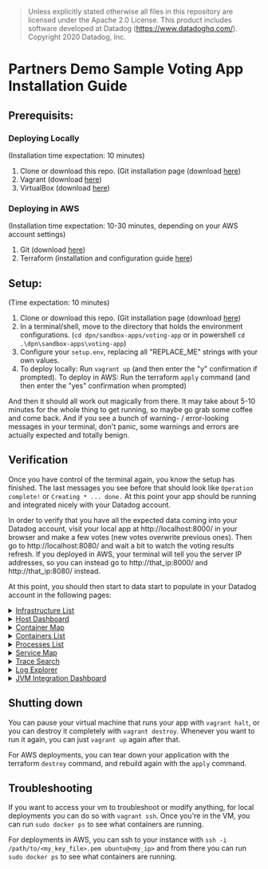 
> Unless explicitly stated otherwise all files in this repository are licensed under the Apache 2.0 License.
> This product includes software developed at Datadog (https://www.datadoghq.com/). Copyright 2020 Datadog, Inc.

# Partners Demo Sample Voting App Installation Guide

## Prerequisits:

### Deploying Locally

(Installation time expectation: 10 minutes)

1. Clone or download this repo. (Git installation page (download [here](https://git-scm.com/downloads))
2. Vagrant (download [here](https://www.vagrantup.com/downloads.html))
3. VirtualBox (download [here](https://www.virtualbox.org/wiki/Downloads))

### Deploying in AWS

(Installation time expectation: 10-30 minutes, depending on your AWS account settings)

1. Git (download [here](https://git-scm.com/downloads))
2. Terraform (installation and configuration guide [here](https://github.com/DataDog/dpn/tree/master/sandbox-apps/_terraform))

## Setup:

(Time expectation: 10 minutes)

1. Clone or download this repo. (Git installation page (download [here](https://git-scm.com/downloads))
2. In a terminal/shell, move to the directory that holds the environment configurations. (`cd dpn/sandbox-apps/voting-app` or in powershell `cd .\dpn\sandbox-apps\voting-app`)
3. Configure your `setup.env`, replacing all "REPLACE_ME" strings with your own values.
4. To deploy locally: Run `vagrant up` (and then enter the "y" confirmation if prompted). To deploy in AWS: Run the terraform `apply` command (and then enter the "yes" confirmation when prompted)

And then it should all work out magically from there. It may take about 5-10 minutes for the whole thing to get running, so maybe go grab some coffee and come back. And if you see a bunch of warning- / error-looking messages in your terminal, don't panic, some warnings and errors are actually expected and totally benign. 

## Verification

Once you have control of the terminal again, you know the setup has finished. The last messages you see before that should look like `Operation complete!` or `Creating * ... done.` At this point your app should be running and integrated nicely with your Datadog account. 

In order to verify that you have all the expected data coming into your Datadog account, visit your local app at http://localhost:8000/ in your browser and make a few votes (new votes overwrite previous ones). Then go to http://localhost:8080/ and wait a bit to watch the voting results refresh. If you deployed in AWS, your terminal will tell you the server IP addresses, so you can instead go to http://that_ip:8000/ and http://that_ip:8080/ instead.

At this point, you should then start to data start to populate in your Datadog account in the following pages:

<details>
  <summary><a href="https://app.datadoghq.com/infrastructure" target="_blank">Infrastructure List</a></summary>
  
  ![Infrastructure List](https://github.com/DataDog/dpn/blob/master/sandbox-apps/voting-app/static/images/infrastructure_list.jpg)
</details>

<details>
  <summary><a href="https://app.datadoghq.com/dashboard/lists/preset/2" target="_blank">Host Dashboard</a></summary>
  
  ![Host Dashboard](https://github.com/DataDog/dpn/blob/master/sandbox-apps/voting-app/static/images/host_dashboard.jpg)
</details>

<details>
  <summary><a href="https://app.datadoghq.com/infrastructure/map?node_type=container" target="_blank">Container Map</a></summary>
  
  ![Container Map](https://github.com/DataDog/dpn/blob/master/sandbox-apps/voting-app/static/images/container_map.jpg)
</details>

<details>
  <summary><a href="https://app.datadoghq.com/containers" target="_blank">Containers List</a></summary>
  
  ![Container List](https://github.com/DataDog/dpn/blob/master/sandbox-apps/voting-app/static/images/container_list.jpg)
</details>

<details>
  <summary><a href="https://app.datadoghq.com/process" target="_blank">Processes List</a></summary>
  
  ![Process List](https://github.com/DataDog/dpn/blob/master/sandbox-apps/voting-app/static/images/process_list.jpg)
</details>

<details>
  <summary><a href="https://app.datadoghq.com/apm/map?env=dpn-sandbox" target="_blank">Service Map</a></summary>
  
  (make sure to scope to the relevant "env")

  ![Service Map](https://github.com/DataDog/dpn/blob/master/sandbox-apps/voting-app/static/images/service_map.jpg)
</details>

<details>
  <summary><a href="https://app.datadoghq.com/apm/traces?env=dpn-sandbox" target="_blank">Trace Search</a></summary>
  
  (make sure to scope to the relevant "env")

  ![Trace Search](https://github.com/DataDog/dpn/blob/master/sandbox-apps/voting-app/static/images/trace_search.jpg)
</details>

<details>
  <summary><a href="https://app.datadoghq.com/logs" target="_blank">Log Explorer</a></summary>

  (you may have to click through the "getting started" flow before you see the logs)
  
  ![Log Explorer](https://github.com/DataDog/dpn/blob/master/sandbox-apps/voting-app/static/images/log_explorer.jpg)
</details>

<details>
  <summary><a href="https://app.datadoghq.com/screen/integration/256/jvm-metrics" target="_blank">JVM Integration Dashboard</a></summary>

  ![JVM Dashboard](https://github.com/DataDog/dpn/blob/master/sandbox-apps/voting-app/static/images/jvm_dashboard.jpg)
</details>

## Shutting down

You can pause your virtual machine that runs your app with `vagrant halt`, or you can destroy it completely with `vagrant destroy`. Whenever you want to run it again, you can just `vagrant up` again after that.

For AWS deployments, you can tear down your application with the terraform `destroy` command, and rebuild again with the `apply` command. 

## Troubleshooting

If you want to access your vm to troubleshoot or modify anything, for local deployments you can do so with `vagrant ssh`. Once you're in the VM, you can run `sudo docker ps` to see what containers are running.

For deployments in AWS, you can ssh to your instance with `ssh -i /path/to/<my_key_file>.pem ubuntu@<my_ip>` and from there you can run `sudo docker ps` to see what containers are running.